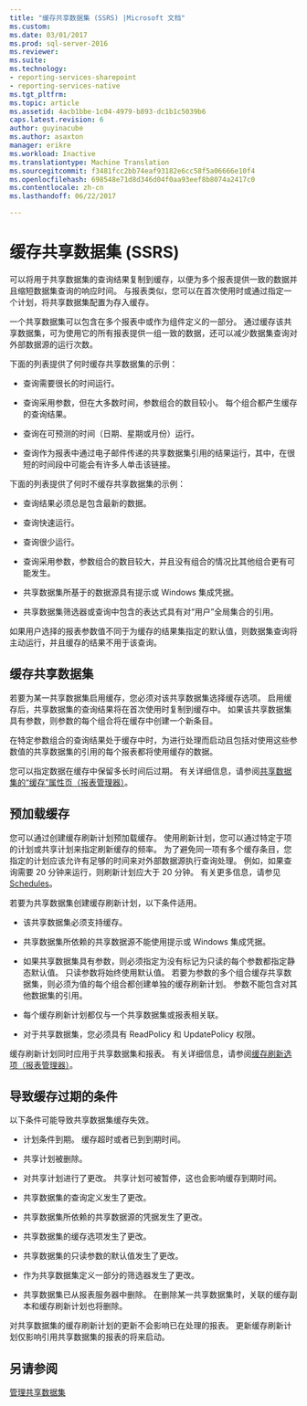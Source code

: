 ```yaml
---
title: "缓存共享数据集 (SSRS) |Microsoft 文档"
ms.custom: 
ms.date: 03/01/2017
ms.prod: sql-server-2016
ms.reviewer: 
ms.suite: 
ms.technology:
- reporting-services-sharepoint
- reporting-services-native
ms.tgt_pltfrm: 
ms.topic: article
ms.assetid: 4acb1bbe-1c04-4979-b893-dc1b1c5039b6
caps.latest.revision: 6
author: guyinacube
ms.author: asaxton
manager: erikre
ms.workload: Inactive
ms.translationtype: Machine Translation
ms.sourcegitcommit: f3481fcc2bb74eaf93182e6cc58f5a06666e10f4
ms.openlocfilehash: 698548e71d8d346d04f0aa93eef8b8074a2417c0
ms.contentlocale: zh-cn
ms.lasthandoff: 06/22/2017

---
```

# <a name="cache-shared-datasets-ssrs"></a>缓存共享数据集 (SSRS)
  可以将用于共享数据集的查询结果复制到缓存，以便为多个报表提供一致的数据并且缩短数据集查询的响应时间。 与报表类似，您可以在首次使用时或通过指定一个计划，将共享数据集配置为存入缓存。  
  
 一个共享数据集可以包含在多个报表中或作为组件定义的一部分。 通过缓存该共享数据集，可为使用它的所有报表提供一组一致的数据，还可以减少数据集查询对外部数据源的运行次数。  
  
 下面的列表提供了何时缓存共享数据集的示例：  
  
-   查询需要很长的时间运行。  
  
-   查询采用参数，但在大多数时间，参数组合的数目较小。 每个组合都产生缓存的查询结果。  
  
-   查询在可预测的时间（日期、星期或月份）运行。  
  
-   查询作为报表中通过电子邮件传递的共享数据集引用的结果运行，其中，在很短的时间段中可能会有许多人单击该链接。  
  
 下面的列表提供了何时不缓存共享数据集的示例：  
  
-   查询结果必须总是包含最新的数据。  
  
-   查询快速运行。  
  
-   查询很少运行。  
  
-   查询采用参数，参数组合的数目较大，并且没有组合的情况比其他组合更有可能发生。  
  
-   共享数据集所基于的数据源具有提示或 Windows 集成凭据。  
  
-   共享数据集筛选器或查询中包含的表达式具有对“用户”全局集合的引用。  
  
 如果用户选择的报表参数值不同于为缓存的结果集指定的默认值，则数据集查询将主动运行，并且缓存的结果不用于该查询。  
  
## <a name="caching-shared-datasets"></a>缓存共享数据集  
 若要为某一共享数据集启用缓存，您必须对该共享数据集选择缓存选项。 启用缓存后，共享数据集的查询结果将在首次使用时复制到缓存中。 如果该共享数据集具有参数，则参数的每个组合将在缓存中创建一个新条目。  
  
 在特定参数组合的查询结果处于缓存中时，为进行处理而启动且包括对使用这些参数值的共享数据集的引用的每个报表都将使用缓存的数据。  
  
 您可以指定数据在缓存中保留多长时间后过期。 有关详细信息，请参阅[共享数据集的“缓存”属性页（报表管理器）](http://msdn.microsoft.com/library/eac372e9-d2a1-48a8-bbe5-09d101df16ea)。  
  
## <a name="preloading-the-cache"></a>预加载缓存  
 您可以通过创建缓存刷新计划预加载缓存。 使用刷新计划，您可以通过特定于项的计划或共享计划来指定刷新缓存的频率。 为了避免同一项有多个缓存条目，您指定的计划应该允许有足够的时间来对外部数据源执行查询处理。 例如，如果查询需要 20 分钟来运行，则刷新计划应大于 20 分钟。 有关更多信息，请参见 [Schedules](../../reporting-services/subscriptions/schedules.md)。  
  
 若要为共享数据集创建缓存刷新计划，以下条件适用。  
  
-   该共享数据集必须支持缓存。  
  
-   共享数据集所依赖的共享数据源不能使用提示或 Windows 集成凭据。  
  
-   如果共享数据集具有参数，则必须指定为没有标记为只读的每个参数都指定静态默认值。 只读参数将始终使用默认值。 若要为参数的多个组合缓存共享数据集，则必须为值的每个组合都创建单独的缓存刷新计划。 参数不能包含对其他数据集的引用。  
  
-   每个缓存刷新计划都仅与一个共享数据集或报表相关联。  
  
-   对于共享数据集，您必须具有 ReadPolicy 和 UpdatePolicy 权限。  
  
 缓存刷新计划同时应用于共享数据集和报表。 有关详细信息，请参阅[缓存刷新选项（报表管理器）](http://msdn.microsoft.com/library/227da40c-6bd2-48ec-aa9c-50ce6c1ca3a6)。  
  
## <a name="conditions-that-cause-cache-expiration"></a>导致缓存过期的条件  
 以下条件可能导致共享数据集缓存失效。  
  
-   计划条件到期。 缓存超时或者已到到期时间。  
  
-   共享计划被删除。  
  
-   对共享计划进行了更改。 共享计划可被暂停，这也会影响缓存到期时间。  
  
-   共享数据集的查询定义发生了更改。  
  
-   共享数据集所依赖的共享数据源的凭据发生了更改。  
  
-   共享数据集的缓存选项发生了更改。  
  
-   共享数据集的只读参数的默认值发生了更改。  
  
-   作为共享数据集定义一部分的筛选器发生了更改。  
  
-   共享数据集已从报表服务器中删除。 在删除某一共享数据集时，关联的缓存副本和缓存刷新计划也将删除。  
  
 对共享数据集的缓存刷新计划的更新不会影响已在处理的报表。 更新缓存刷新计划仅影响引用共享数据集的报表的将来启动。  
  
## <a name="see-also"></a>另请参阅  
 [管理共享数据集](../../reporting-services/report-data/manage-shared-datasets.md)  
  
  


